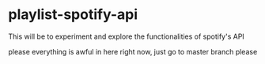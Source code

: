 # playlist-spotify-api
This will be to experiment and explore the functionalities of spotify's API

please everything is awful in here right now, just go to master branch please
